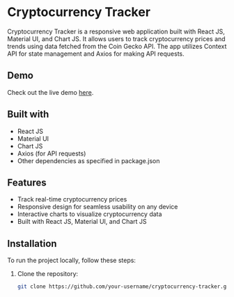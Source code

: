 # Cryptocurrency Tracker

Cryptocurrency Tracker is a responsive web application built with React JS, Material UI, and Chart JS. It allows users to track cryptocurrency prices and trends using data fetched from the Coin Gecko API. The app utilizes Context API for state management and Axios for making API requests.

## Demo

Check out the live demo [here](https://crypto-hunter.netlify.app/).

## Built with

- React JS
- Material UI
- Chart JS
- Axios (for API requests)
- Other dependencies as specified in package.json

## Features

- Track real-time cryptocurrency prices
- Responsive design for seamless usability on any device
- Interactive charts to visualize cryptocurrency data
- Built with React JS, Material UI, and Chart JS

## Installation

To run the project locally, follow these steps:

1. Clone the repository:

   ```bash
   git clone https://github.com/your-username/cryptocurrency-tracker.git

   
